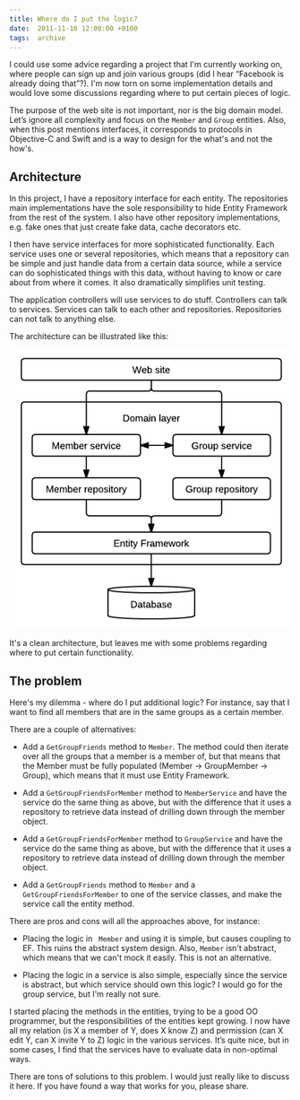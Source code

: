 ```yaml
---
title: Where do I put the logic?
date:  2011-11-16 12:00:00 +0100
tags:  archive
---
```


I could use some advice regarding a project that I'm currently working on, where
people can sign up and join various groups (did I hear “Facebook is already
doing that”?). I'm now torn on some implementation details and would love some
discussions regarding where to put certain pieces of logic.

The purpose of the web site is not important, nor is the big domain model. Let’s
ignore all complexity and focus on the `Member` and `Group` entities. Also, when
this post mentions interfaces, it corresponds to protocols in Objective-C and Swift
and is a way to design for the what's and not the how's.


## Architecture

In this project, I have a repository interface for each entity. The repositories
main implementations have the sole responsibility to hide Entity Framework from
the rest of the system. I also have other repository implementations, e.g. fake
ones that just create fake data, cache decorators etc.

I then have service interfaces for more sophisticated functionality. Each service
uses one or several repositories, which means that a repository can be simple and
just handle data from a certain data source, while a service can do sophisticated
things with this data, without having to know or care about from where it comes. 
It also dramatically simplifies unit testing.

The application controllers will use services to do stuff. Controllers can talk to
services. Services can talk to each other and repositories. Repositories can not
talk to anything else.

The architecture can be illustrated like this:

![A simplified view of the architecture](/assets/blog/11/1116.png "A simplified view of the architecture.")

It's a clean architecture, but leaves me with some problems regarding where to put 
certain functionality.


## The problem

Here's my dilemma - where do I put additional logic? For instance, say that I want
to find all members that are in the same groups as a certain member. 

There are a couple of alternatives:

- Add a `GetGroupFriends` method to `Member`. The method could then iterate over
all the groups that a member is a member of, but that means that the Member must
be fully populated (Member -> GroupMember -> Group), which means that it must use
Entity Framework. 

- Add a `GetGroupFriendsForMember` method to `MemberService` and have the service
do the same thing as above, but with the difference that it uses a repository to
retrieve data instead of drilling down through the member object.

- Add a `GetGroupFriendsForMember` method to `GroupService` and have the service
do the same thing as above, but with the difference that it uses a repository to
retrieve data instead of drilling down through the member object.

- Add a `GetGroupFriends` method to `Member` and a `GetGroupFriendsForMember` to
one of the service classes, and make the service call the entity method.

There are pros and cons will all the approaches above, for instance:

- Placing the logic in ` Member` and using it is simple, but causes coupling to
EF. This ruins the abstract system design. Also, `Member` isn't abstract, which
means that we can't mock it easily. This is not an alternative.

- Placing the logic in a service is also simple, especially since the service is
abstract, but which service should own this logic? I would go for the group service,
but I'm really not sure.

I started placing the methods in the entities, trying to be a good OO programmer,
but the responsibilities of the entities kept growing. I now have all my relation
(is X a member of Y, does X know Z) and permission (can X edit Y, can X invite Y
to Z) logic in the various services. It’s quite nice, but in some cases, I find
that the services have to evaluate data in non-optimal ways.

There are tons of solutions to this problem. I would just really like to discuss
it here. If you have found a way that works for you, please share.